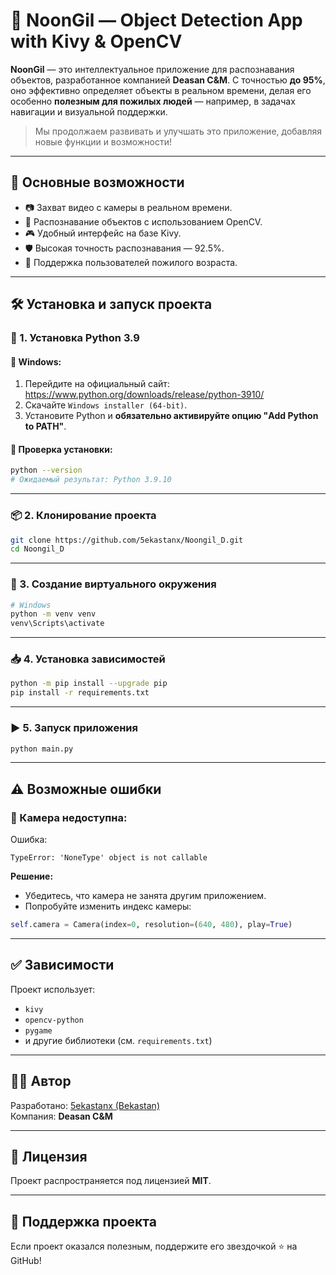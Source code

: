 # 🧠 NoonGil — Object Detection App with Kivy & OpenCV

**NoonGil** — это интеллектуальное приложение для распознавания объектов, разработанное компанией **Deasan C&M**. С точностью **до 95%**, оно эффективно определяет объекты в реальном времени, делая его особенно **полезным для пожилых людей** — например, в задачах навигации и визуальной поддержки.

> Мы продолжаем развивать и улучшать это приложение, добавляя новые функции и возможности!

---

## 🚀 Основные возможности

- 📷 Захват видео с камеры в реальном времени.
- 🧠 Распознавание объектов с использованием OpenCV.
- 🎮 Удобный интерфейс на базе Kivy.
- 🛡️ Высокая точность распознавания — 92.5%.
- 👵 Поддержка пользователей пожилого возраста.

---

## 🛠️ Установка и запуск проекта

### 📌 1. Установка Python 3.9

#### 🔹 Windows:
1. Перейдите на официальный сайт: https://www.python.org/downloads/release/python-3910/
2. Скачайте `Windows installer (64-bit)`.
3. Установите Python и **обязательно активируйте опцию "Add Python to PATH"**.

#### 🔹 Проверка установки:
```bash
python --version
# Ожидаемый результат: Python 3.9.10
```

---

### 📦 2. Клонирование проекта

```bash
git clone https://github.com/5ekastanx/Noongil_D.git
cd Noongil_D
```
---

### 🧪 3. Создание виртуального окружения

```bash
# Windows
python -m venv venv
venv\Scripts\activate
```

---

### 📥 4. Установка зависимостей

```bash
python -m pip install --upgrade pip
pip install -r requirements.txt
```

---

### ▶️ 5. Запуск приложения

```bash
python main.py
```

---

## ⚠️ Возможные ошибки

### 🔧 Камера недоступна:
Ошибка:
```
TypeError: 'NoneType' object is not callable
```
**Решение:**
- Убедитесь, что камера не занята другим приложением.
- Попробуйте изменить индекс камеры:
```python
self.camera = Camera(index=0, resolution=(640, 480), play=True)
```

---

## ✅ Зависимости

Проект использует:
- `kivy`
- `opencv-python`
- `pygame`
- и другие библиотеки (см. `requirements.txt`)

---

## 👨‍💻 Автор

Разработано: [5ekastanx (Bekastan)](https://github.com/5ekastanx)  
Компания: **Deasan C&M**

---

## 📃 Лицензия

Проект распространяется под лицензией **MIT**.

---

## 🌟 Поддержка проекта

Если проект оказался полезным, поддержите его звездочкой ⭐ на GitHub!